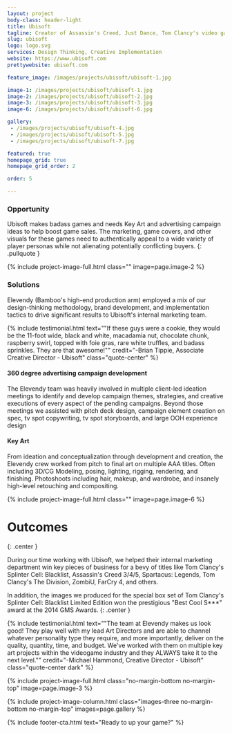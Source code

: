 ```yaml
---
layout: project
body-class: header-light
title: Ubisoft
tagline: Creator of Assassin's Creed, Just Dance, Tom Clancy's video game series, Far Cry, Watch Dogs and many other world renowned games.
slug: ubisoft
logo: logo.svg
services: Design Thinking, Creative Implementation
website: https://www.ubisoft.com
prettywebsite: ubisoft.com

feature_image: /images/projects/ubisoft/ubisoft-1.jpg

image-1: /images/projects/ubisoft/ubisoft-1.jpg
image-2: /images/projects/ubisoft/ubisoft-2.jpg
image-3: /images/projects/ubisoft/ubisoft-3.jpg
image-6: /images/projects/ubisoft/ubisoft-6.jpg

gallery:
 - /images/projects/ubisoft/ubisoft-4.jpg
 - /images/projects/ubisoft/ubisoft-5.jpg
 - /images/projects/ubisoft/ubisoft-7.jpg

featured: true
homepage_grid: true
homepage_grid_order: 2

order: 5

---
```


### Opportunity
Ubisoft makes badass games and needs Key Art and advertising campaign ideas to help boost game sales. The marketing, game covers, and other visuals for these games need to authentically appeal to a wide variety of player personas while not alienating potentially conflicting buyers. 
{: .pullquote }

{% include project-image-full.html class="" image=page.image-2 %}

### Solutions
Elevendy (Bamboo's high-end production arm) employed a mix of our design-thinking methodology, brand development, and implementation tactics to drive significant results to Ubisoft's internal marketing team. 

{% include testimonial.html text="\"If these guys were a cookie, they would be the 11-foot wide, black and white, macadamia nut, chocolate chunk, raspberry swirl, topped with foie gras, rare white truffles, and badass sprinkles. They are that awesome!\"" credit="-Brian Tippie, Associate Creative Director - Ubisoft" class="quote-center" %}

#### 360 degree advertising campaign development
The Elevendy team was heavily involved in multiple client-led ideation meetings to identify and develop campaign themes, strategies, and creative executions of every aspect of the pending campaigns. Beyond those meetings we assisted with pitch deck design, campaign element creation on spec, tv spot copywriting, tv spot storyboards, and large OOH experience design

#### Key Art
From ideation and conceptualization through development and creation, the Elevendy crew worked from pitch to final art on multiple AAA titles. Often including 3D/CG Modeling, posing, lighting, rigging, rendering, and finishing. Photoshoots including hair, makeup, and wardrobe, and insanely high-level retouching and compositing. 

{% include project-image-full.html class="" image=page.image-6 %}

# Outcomes
{: .center }

During our time working with Ubisoft, we helped their internal marketing department win key pieces of business for a bevy of titles like Tom Clancy's Splinter Cell: Blacklist, Assassin's Creed 3/4/5, Spartacus: Legends, Tom Clancy's The Division, ZombiU, FarCry 4, and others.

In addition, the images we produced for the special box set of Tom Clancy's Splinter Cell: Blacklist Limited Edition won the prestigious "Best Cool S***" award at the 2014 GMS Awards.
{: .center } 

{% include testimonial.html text="\"The team at Elevendy makes us look good! They play well with my lead Art Directors and are able to channel whatever personality type they require, and more importantly, deliver on the quality, quantity, time, and budget. We've worked with them on multiple key art projects within the videogame industry and they ALWAYS take it to the next level.\"" credit="-Michael Hammond, Creative Director - Ubisoft" class="quote-center dark" %}

{% include project-image-full.html class="no-margin-bottom no-margin-top" image=page.image-3 %}

{% include project-image-column.html class="images-three no-margin-bottom no-margin-top" images=page.gallery %}

{% include footer-cta.html text="Ready to up your game?" %}

